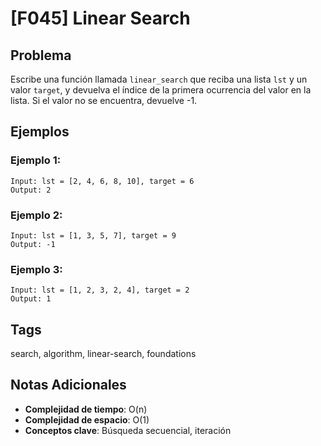 # [F045] Linear Search

## Problema

Escribe una función llamada `linear_search` que reciba una lista `lst` y un valor `target`, y devuelva el índice de la primera ocurrencia del valor en la lista. Si el valor no se encuentra, devuelve -1.

## Ejemplos

### Ejemplo 1:
```
Input: lst = [2, 4, 6, 8, 10], target = 6
Output: 2
```

### Ejemplo 2:
```
Input: lst = [1, 3, 5, 7], target = 9
Output: -1
```

### Ejemplo 3:
```
Input: lst = [1, 2, 3, 2, 4], target = 2
Output: 1
```

## Tags
search, algorithm, linear-search, foundations

## Notas Adicionales
- **Complejidad de tiempo**: O(n)
- **Complejidad de espacio**: O(1)
- **Conceptos clave**: Búsqueda secuencial, iteración